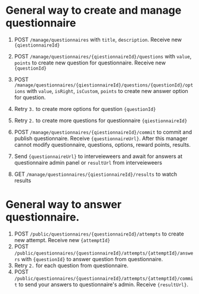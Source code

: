 # General way to create and manage questionnaire

1. POST `/manage/questionnaires` with `title`, `description`. Receive new `{qiestionnaireId}`
2. POST `/manage/questionnaires/{qiestionnaireId}/questions` with `value`, `points` to create new question for questionnaire. Receive new `{questionId}`
3. POST `/manage/questionnaires/{qiestionnaireId}/questions/{questionId}/options` with `value`, `isRight`, `isCustom`, `points` to create new answer option for question.
4. Retry `3.` to create more options for question `{questionId}`
5. Retry `2.` to create more questions for questionnaire `{qiestionnaireId}`
6. POST `/manage/questionnaires/{qiestionnaireId}/commit` to commit and publish questionnaire. Receive `{questionnaireUrl}`. After this manager cannot modify questionnaire, questions, options, reward points, results.

7. Send `{questionnaireUrl}` to interveieweers and await for answers at questionnaire admin panel or `resultUrl` from interveieweers
8. GET `/manage/questionnaires/{qiestionnaireId}/results` to watch results


# General way to answer questionnaire.

1. POST `/public/questionnaires/{questionnaireId}/attempts` to create new attempt. Receive new `{attemptId}`
2. POST `/public/questionnaires/{questionnaireId}/attempts/{attemptId}/answers` with `{questionId}` to answer question from questionnaire.
3. Retry `2.` for each question from questionnaire.
4. POST `/public/questionnaires/{questionnaireId}/attempts/{attemptId}/commit` to send your answers to questionnaire's admin. Receive `{resultUrl}`.
